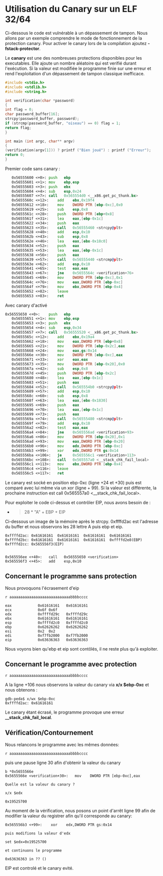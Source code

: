# Utilisation du Canary sur un ELF 32/64 #

Ci-dessous le code est vulnérable à un dépassement de tampon. Nous allons par un exemple comprendre le mode de fonctionnement de la protection canary. Pour activer le canary lors de la compilation ajoutez **-fstack-protector**.

Le **canary** est une des nombreuses protections disponibles pour les executables.
Elle ajoute un nombre aléatoire qui est verifié durant l'exécution. Si la valeur est modifiée le programme finie sur une erreur et rend l'exploitation d'un dépassement de tampon classique inefficace.

```c
#include <stdio.h>
#include <stdlib.h>
#include <string.h>

int verification(char *password)
{
int flag = 0;
char password_buffer[16];
strcpy(password_buffer, password);
if (strcmp(password_buffer, "oiseau") == 0) flag = 1;
return flag;
}

int main (int argc, char** argv)
{
(verification(argv[1])) ? printf ("Bien joué") : printf ("Erreur");
return 0;
}
```

Premier code sans canary :

```asm
   0x56555600 <+0>:	push   ebp
   0x56555601 <+1>:	mov    ebp,esp
   0x56555603 <+3>:	push   ebx
   0x56555604 <+4>:	sub    esp,0x24
   0x56555607 <+7>:	call   0x565554d0 <__x86.get_pc_thunk.bx>
   0x5655560c <+12>:	add    ebx,0x19f4
   0x56555612 <+18>:	mov    DWORD PTR [ebp-0xc],0x0
   0x56555619 <+25>:	sub    esp,0x8
   0x5655561c <+28>:	push   DWORD PTR [ebp+0x8]
   0x5655561f <+31>:	lea    eax,[ebp-0x1c]
   0x56555622 <+34>:	push   eax
   0x56555623 <+35>:	call   0x56555460 <strcpy@plt>
   0x56555628 <+40>:	add    esp,0x10
   0x5655562b <+43>:	sub    esp,0x8
   0x5655562e <+46>:	lea    eax,[ebx-0x18c0]
   0x56555634 <+52>:	push   eax
   0x56555635 <+53>:	lea    eax,[ebp-0x1c]
   0x56555638 <+56>:	push   eax
   0x56555639 <+57>:	call   0x56555440 <strcmp@plt>
   0x5655563e <+62>:	add    esp,0x10
   0x56555641 <+65>:	test   eax,eax
   0x56555643 <+67>:	jne    0x5655564c <verification+76>
   0x56555645 <+69>:	mov    DWORD PTR [ebp-0xc],0x1
   0x5655564c <+76>:	mov    eax,DWORD PTR [ebp-0xc]
   0x5655564f <+79>:	mov    ebx,DWORD PTR [ebp-0x4]
   0x56555652 <+82>:	leave
   0x56555653 <+83>:	ret
```

Avec canary d'activé

```asm
0x56555650 <+0>:	push   ebp
   0x56555651 <+1>:	mov    ebp,esp
   0x56555653 <+3>:	push   ebx
   0x56555654 <+4>:	sub    esp,0x34
   0x56555657 <+7>:	call   0x56555520 <__x86.get_pc_thunk.bx>
   0x5655565c <+12>:	add    ebx,0x19a4
   0x56555662 <+18>:	mov    eax,DWORD PTR [ebp+0x8]
   0x56555665 <+21>:	mov    DWORD PTR [ebp-0x2c],eax
   0x56555668 <+24>:	mov    eax,gs:0x14
   0x5655566e <+30>:	mov    DWORD PTR [ebp-0xc],eax
   0x56555671 <+33>:	xor    eax,eax
   0x56555673 <+35>:	mov    DWORD PTR [ebp-0x20],0x0
   0x5655567a <+42>:	sub    esp,0x8
   0x5655567d <+45>:	push   DWORD PTR [ebp-0x2c]
   0x56555680 <+48>:	lea    eax,[ebp-0x1c]
   0x56555683 <+51>:	push   eax
   0x56555684 <+52>:	call   0x565554b0 <strcpy@plt>
   0x56555689 <+57>:	add    esp,0x10
   0x5655568c <+60>:	sub    esp,0x8
   0x5655568f <+63>:	lea    eax,[ebx-0x1830]
   0x56555695 <+69>:	push   eax
   0x56555696 <+70>:	lea    eax,[ebp-0x1c]
   0x56555699 <+73>:	push   eax
   0x5655569a <+74>:	call   0x56555480 <strcmp@plt>
   0x5655569f <+79>:	add    esp,0x10
   0x565556a2 <+82>:	test   eax,eax
   0x565556a4 <+84>:	jne    0x565556ad <verification+93>
   0x565556a6 <+86>:	mov    DWORD PTR [ebp-0x20],0x1
   0x565556ad <+93>:	mov    eax,DWORD PTR [ebp-0x20]
   0x565556b0 <+96>:	mov    edx,DWORD PTR [ebp-0xc]
   0x565556b3 <+99>:	xor    edx,DWORD PTR gs:0x14
   0x565556ba <+106>:	je     0x565556c1 <verification+113>
   0x565556bc <+108>:	call   0x565557a0 <__stack_chk_fail_local>
   0x565556c1 <+113>:	mov    ebx,DWORD PTR [ebp-0x4]
   0x565556c4 <+116>:	leave
   0x565556c5 <+117>:	ret
```

Le canary est socké en position ebp-0xc (ligne +24 et +30) puis est
comparé avec lui même via un xor (ligne + 99). Si  la valeur est
différente, la prochaine instruction est call 0x565557a0 <__stack_chk_fail_local>.


Pour exploiter le code ci-dessus et contrôler EIP, nous avons besoin de :

- > 28 * "A" + EBP + EIP

Ci-dessous un image de la mémoire après le strcpy. 0xffffd2ac est l'adresse du buffer et nous observons les 28 lettre A puis ebp et eip.

```
0xffffd2ac:	0x61616161	0x61616161	0x61616161	0x61616161
0xffffd2bc:	0x61616161	0x61616161	0x61616161	0xffffd2e8(EBP)
0xffffd2cc:	0x565556f3(EIP)


0x565556ee <+40>:	call   0x56555650 <verification>
0x565556f3 <+45>:	add    esp,0x10
```

## Concernant le programme sans protection ##

Nous provoquons l'écrasement d'eip

```r aaaaaaaaaaaaaaaaaaaaaaaaaaaabbbbcccc```


```
eax            0x61616161	0x61616161
ecx            0x6f	0x6f
edx            0xffffd29c	0xffffd29c
ebx            0x61616161	0x61616161
esp            0xffffd2c0	0xffffd2c0
ebp            0x62626262	0x62626262
esi            0x2	0x2
edi            0xf7fb2000	0xf7fb2000
eip            0x63636363	0x63636363
```
Nous voyons bien qu'ebp et eip sont contôlés, il ne reste plus qu'à exploiter.

## Concernant le programme avec protection ##

```r aaaaaaaaaaaaaaaaaaaaaaaaaaaabbbbcccc```

A la ligne +106 nous observons la valeur du canary via **x/x $ebp-0xc**
et nous obtenons :

```
gdb-peda$ x/wx $ebp-0xc
0xffffd2ac:	0x61616161
```

Le canary étant écrasé, le programme provoque une erreur **__stack_chk_fail_local**.

## Vérification/Contournement ##

Nous relancons le programme avec les mêmes données:

```
r aaaaaaaaaaaaaaaaaaaaaaaaaaaabbbbcccc
```

puis une pause ligne 30 afin d'obtenir la valeur du canary

```
b *0x5655566e
0x5655566e <verification+30>:	mov    DWORD PTR [ebp-0xc],eax

Quelle est la valeur du canary ?

x/x $edx

0x19525700
```

Au moment de la vérification, nous posons un point d'arrêt ligne 99 afin de modifier la valeur du registrer afin qu'il corresponde au canary:

```
0x565556b3 <+99>:    xor    edx,DWORD PTR gs:0x14

puis modifions la valeur d'edx

set $edx=0x19525700

et continuons le programme

0x63636363 in ?? ()

```

EIP est controlé et le canary evité.

